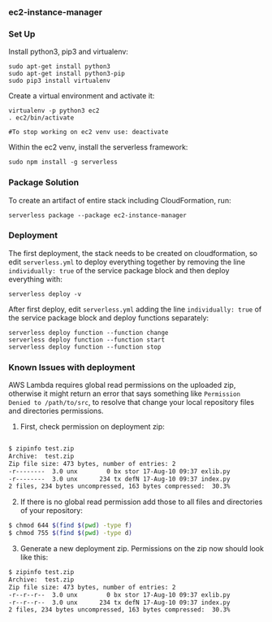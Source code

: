 ### ec2-instance-manager

### Set Up

Install python3, pip3 and virtualenv:

```
sudo apt-get install python3
sudo apt-get install python3-pip
sudo pip3 install virtualenv
```

Create a virtual environment and activate it:

```
virtualenv -p python3 ec2
. ec2/bin/activate

#To stop working on ec2 venv use: deactivate
```

Within the ec2 venv, install the serverless framework:

```sudo npm install -g serverless```


### Package Solution

To create an artifact of entire stack including CloudFormation, run:

```serverless package --package ec2-instance-manager```

### Deployment

The first deployment, the stack needs to be created on cloudformation, so edit `serverless.yml` to deploy everything together by removing the line `individually: true` of the service package block and then deploy everything with:

```
serverless deploy -v
```

After first deploy, edit `serverless.yml` adding the line `individually: true` of the service package block and deploy functions separately:

```
serverless deploy function --function change
serverless deploy function --function start
serverless deploy function --function stop
```

### Known Issues with deployment

AWS Lambda requires global read permissions on the uploaded zip, otherwise it might return an error that says something like `Permission Denied to /path/to/src`, to resolve that change your local repository files and directories permissions.

1. First, check permission on deployment zip: 

```bash

$ zipinfo test.zip
Archive:  test.zip
Zip file size: 473 bytes, number of entries: 2
-r--------  3.0 unx        0 bx stor 17-Aug-10 09:37 exlib.py
-r--------  3.0 unx      234 tx defN 17-Aug-10 09:37 index.py
2 files, 234 bytes uncompressed, 163 bytes compressed:  30.3%

```

2. If there is no global read permission add those to all files and directories of your repository: 

```bash
$ chmod 644 $(find $(pwd) -type f)
$ chmod 755 $(find $(pwd) -type d)
```

3. Generate a new deployment zip. Permissions on the zip now should look like this:

```bash
$ zipinfo test.zip
Archive:  test.zip
Zip file size: 473 bytes, number of entries: 2
-r--r--r--  3.0 unx        0 bx stor 17-Aug-10 09:37 exlib.py
-r--r--r--  3.0 unx      234 tx defN 17-Aug-10 09:37 index.py
2 files, 234 bytes uncompressed, 163 bytes compressed:  30.3%
```